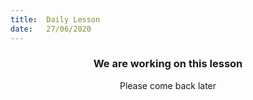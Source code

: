 ```yaml
---
title:  Daily Lesson
date:   27/06/2020
---
```


### <center>We are working on this lesson</center>
<center>Please come back later</center>